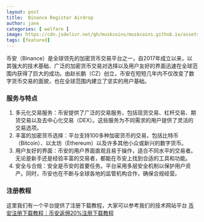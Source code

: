 ```yaml
---
layout: post
title:  Binance Register Airdrop
author: jane
categories: [ welfare ]
image: https://cdn.jsdelivr.net/gh/muskcoins/muskcoins.github.io/assets/images/bnb-register.webp
tags: [featured]
---
```

币安（Binance）是全球领先的加密货币交易平台之一，自2017年成立以来，以其强大的技术基础、广泛的加密货币交易对选择以及用户友好的界面迅速在全球范围内获得了巨大的成功。由赵长鹏（CZ）创立，币安在短短几年内不仅改变了数字货币交易的面貌，也在全球范围内建立了坚实的用户基础。

### 服务与特点

1. 多元化交易服务：币安提供了广泛的交易服务，包括现货交易、杠杆交易、期货交易以及去中心化交易（DEX）。这些服务为不同需求的用户提供了灵活的交易选项。
2. 丰富的加密货币选择：平台支持100多种加密货币的交易，包括比特币（Bitcoin）、以太坊（Ethereum）以及许多其他小众或新兴的数字货币。
3. 用户友好的界面：币安的用户界面直观且易于操作，适合不同水平的交易者。无论是新手还是经验丰富的交易者，都能在币安上找到合适的工具和功能。
4. 安全与合规：安全是币安的首要任务。平台采用多层安全机制以保护用户资产。同时，币安也在不断与全球各地的监管机构合作，确保合规经营。

### 注册教程
这里我们有一个平台提供了注册下载教程，大家可以参考我们的技术网站平台 [币安注册下载教程｜币安返佣20%注册下载教程](https://tggsearch.github.io/docs/bnb-buy-coins.html)